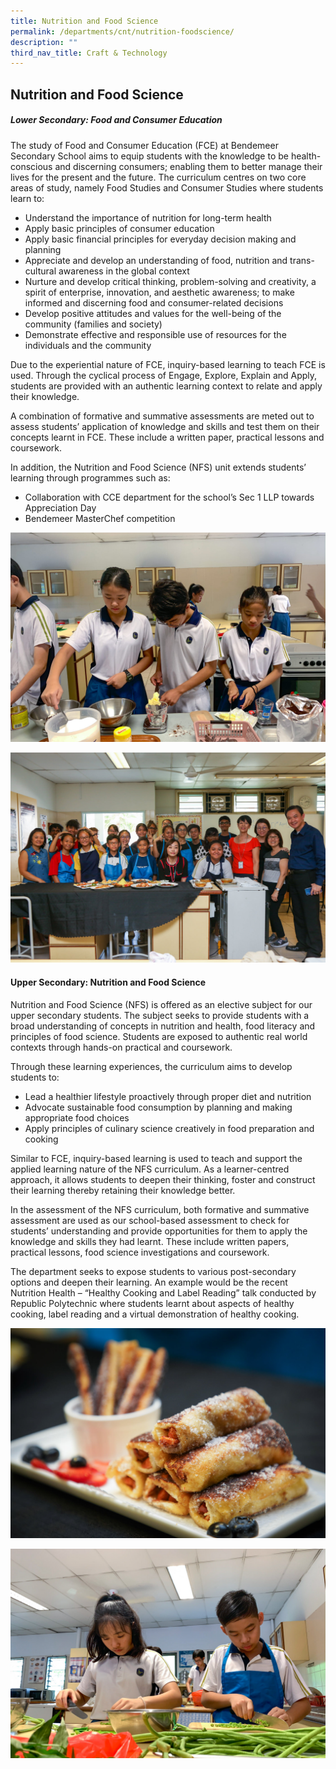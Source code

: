```yaml
---
title: Nutrition and Food Science
permalink: /departments/cnt/nutrition-foodscience/
description: ""
third_nav_title: Craft & Technology
---
```

## **Nutrition and Food Science**
##### **Lower Secondary: Food and Consumer Education** 
 
The study of Food and Consumer Education (FCE) at Bendemeer Secondary School aims to equip students with the knowledge to be health-conscious and discerning consumers; enabling them to better manage their lives for the present and the future. The curriculum centres on two core areas of study, namely Food Studies and Consumer Studies where students learn to: 
 
* Understand the importance of nutrition for long-term health 
* Apply basic principles of consumer education 
* Apply basic financial principles for everyday decision making and planning 
* Appreciate and develop an understanding of food, nutrition and trans-cultural awareness in the global context 
* Nurture and develop critical thinking, problem-solving and creativity, a spirit of enterprise, innovation, and aesthetic awareness; to make informed and discerning food and consumer-related decisions 
* Develop positive attitudes and values for the well-being of the community (families and society) 
* Demonstrate effective and responsible use of resources for the individuals and the community
 
Due to the experiential nature of FCE, inquiry-based learning to teach FCE is used. Through the cyclical process of Engage, Explore, Explain and Apply, students are provided with an authentic learning context to relate and apply their knowledge.
 
A combination of formative and summative assessments are meted out to assess students’ application of knowledge and skills and test them on their concepts learnt in FCE. These include a written paper, practical lessons and coursework. 
 
In addition, the Nutrition and Food Science (NFS) unit extends students’ learning through programmes such as: 

* Collaboration with CCE department for the school’s Sec 1 LLP towards Appreciation Day
* Bendemeer MasterChef competition 

![Lower Secondary: Food and Consumer Education](/images/Departments/ct-nfs-01.jpg)

![Lower Secondary: Food and Consumer Education](/images/Departments/ct-nfs-02.jpg)

#### **Upper Secondary: Nutrition and Food Science**
 
Nutrition and Food Science (NFS) is offered as an elective subject for our upper secondary students. The subject seeks to provide students with a broad understanding of concepts in nutrition and health, food literacy and principles of food science. Students are exposed to authentic real world contexts through hands-on practical and coursework. 

Through these learning experiences, the curriculum aims to develop students to:

* Lead a healthier lifestyle proactively through proper diet and nutrition
* Advocate sustainable food consumption by planning and making appropriate food choices
* Apply principles of culinary science creatively in food preparation and cooking

Similar to FCE, inquiry-based learning is used to teach and support the applied learning nature of the NFS curriculum. As a learner-centred approach, it allows students to deepen their thinking, foster and construct their learning thereby retaining their knowledge better. 
 
In the assessment of the NFS curriculum, both formative and summative assessment are used as our school-based assessment to check for students’ understanding and provide opportunities for them to apply the knowledge and skills they had learnt. These include written papers, practical lessons, food science investigations and coursework. 
 
The department seeks to expose students to various post-secondary options and deepen their learning. An example would be the recent Nutrition Health – “Healthy Cooking and Label Reading” talk conducted by Republic Polytechnic where students learnt about aspects of healthy cooking, label reading and a virtual demonstration of healthy cooking. 

![Upper Secondary: Nutrition and Food Science](/images/Departments/ct-nfs-03.jpg)

![Upper Secondary: Nutrition and Food Science](/images/Departments/ct-nfs-05.jpg)
